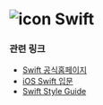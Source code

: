 # ![icon](https://devimages-cdn.apple.com/assets/elements/icons/swift/swift-64x64.png) Swift

### 관련 링크
- [Swift 공식홈페이지](https://developer.apple.com/swift/)
- [iOS Swift 입문](https://programmers.co.kr/learn/courses/4#part-start)
- [Swift Style Guide](https://github.com/github/swift-style-guide)
